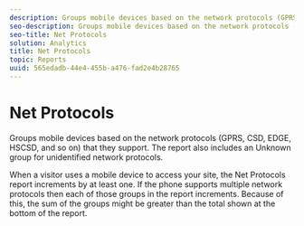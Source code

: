 ```yaml
---
description: Groups mobile devices based on the network protocols (GPRS, CSD, EDGE, HSCSD, and so on) that they support. The report also includes an Unknown group for unidentified network protocols.
seo-description: Groups mobile devices based on the network protocols (GPRS, CSD, EDGE, HSCSD, and so on) that they support. The report also includes an Unknown group for unidentified network protocols.
seo-title: Net Protocols
solution: Analytics
title: Net Protocols
topic: Reports
uuid: 565edadb-44e4-455b-a476-fad2e4b28765
---
```


# Net Protocols

Groups mobile devices based on the network protocols (GPRS, CSD, EDGE, HSCSD, and so on) that they support. The report also includes an Unknown group for unidentified network protocols.

When a visitor uses a mobile device to access your site, the Net Protocols report increments by at least one. If the phone supports multiple network protocols then each of those groups in the report increments. Because of this, the sum of the groups might be greater than the total shown at the bottom of the report.
